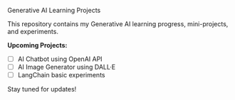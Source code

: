  Generative AI Learning Projects

This repository contains my Generative AI learning progress, mini-projects, and experiments.

**Upcoming Projects:**
- [ ] AI Chatbot using OpenAI API
- [ ] AI Image Generator using DALL·E
- [ ] LangChain basic experiments

Stay tuned for updates!
